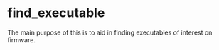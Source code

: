# find_executable

The main purpose of this is to aid in finding executables of interest on firmware. 
